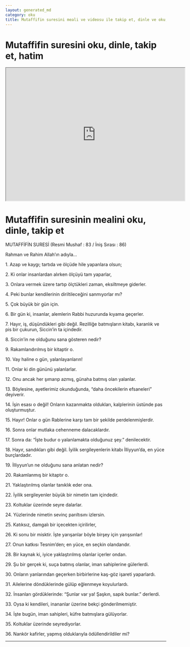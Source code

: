 ```yaml
---
layout: generated_md
category: oku
title: Mutaffifin suresini meali ve videosu ile takip et, dinle ve oku, Mutaffifin dinle, Mutaffifin meali, hatim dinle, hatim yap.
---
```


<div class="container">
  <div class="row">
    <div class="col-lg-12">
      <h1>Mutaffifin suresini oku, dinle, takip et, hatim</h1>
      <div class="div-youtube-embed">
        <iframe width="560" height="415" src="https://www.youtube.com/embed/">frameborder="0" allowfullscreen></iframe>
      </div>
    </div>
  </div>

  <div class="row">
    <div class="col-lg-12">
      <h1>Mutaffifin suresinin mealini oku, dinle, takip et</h1>
      <div><p></p><p></p><p>MUTAFFİFİN SURESİ (Resmi Mushaf : 83 / İniş Sırası : 86)</p><p>Rahman ve Rahim Allah’ın adıyla…</p><p></p><p></p><p>1. Azap ve kaygı; tartıda ve ölçüde hile yapanlara olsun;</p><p></p><p></p><p>2. Ki onlar insanlardan alırken ölçüyü tam yaparlar,</p><p></p><p></p><p>3. Onlara vermek üzere tartıp ölçtükleri zaman, eksiltmeye giderler.</p><p></p><p></p><p>4. Peki bunlar kendilerinin diriltileceğini sanmıyorlar mı?</p><p></p><p></p><p>5. Çok büyük bir gün için.</p><p></p><p></p><p>6. Bir gün ki, insanlar, alemlerin Rabbi huzurunda kıyama geçerler.</p><p></p><p></p><p>7. Hayır, iş, düşündükleri gibi değil. Rezilliğe batmışların kitabı, karanlık ve pis bir çukurun, Siccin’in ta içindedir.</p><p></p><p></p><p>8. Siccin’in ne olduğunu sana gösteren nedir?</p><p></p><p></p><p>9. Rakamlandırılmış bir kitaptir o.</p><p></p><p></p><p>10. Vay haline o gün, yalanlayanların!</p><p></p><p></p><p>11. Onlar ki din gününü yalanlarlar.</p><p></p><p></p><p>12. Onu ancak her şımarıp azmış, günaha batmış olan yalanlar.</p><p></p><p></p><p>13. Böylesine, ayetlerimiz okunduğunda, “daha öncekilerin efsaneleri” deyiverir.</p><p></p><p></p><p>14. İşin esası o değil! Onların kazanmakta oldukları, kalplerinin üstünde pas oluşturmuştur.</p><p></p><p></p><p>15. Hayır! Onlar o gün Rablerine karşı tam bir şekilde perdelenmişlerdir.</p><p></p><p></p><p>16. Sonra onlar mutlaka cehenneme dalacaklardır.</p><p></p><p></p><p>17. Sonra da: “İşte budur o yalanlamakta olduğunuz şey.” denilecektir.</p><p></p><p></p><p>18. Hayır, sandıkları gibi değil. İyilik sergileyenlerin kitabı İlliyyun’da, en yüce burçlardadır.</p><p></p><p></p><p>19. İlliyyun’un ne olduğunu sana anlatan nedir?</p><p></p><p></p><p>20. Rakamlanmış bir kitaptır o.</p><p></p><p></p><p>21. Yaklaştırılmış olanlar tanıklık eder ona.</p><p></p><p></p><p>22. İyilik sergileyenler büyük bir nimetin tam içindedir.</p><p></p><p></p><p>23. Koltuklar üzerinde seyre dalarlar.</p><p></p><p></p><p>24. Yüzlerinde nimetin sevinç parıltısını izlersin.</p><p></p><p></p><p>25. Katıksız, damgalı bir içecekten içirilirler,</p><p></p><p></p><p>26. Ki sonu bir misktir. İşte yarışanlar böyle birşey için yarışsınlar!</p><p></p><p></p><p>27. Onun katkısı Tesnim’den; en yüce, en seçkin olandandır.</p><p></p><p></p><p>28. Bir kaynak ki, iyice yaklaştırılmış olanlar içerler ondan.</p><p></p><p></p><p>29. Şu bir gerçek ki, suça batmış olanlar, iman sahiplerine gülerlerdi.</p><p></p><p></p><p>30. Onların yanlarından geçerken birbirlerine kaş-göz işareti yaparlardı.</p><p></p><p></p><p>31. Ailelerine döndüklerinde gülüp eğlenmeye koyulurlardı.</p><p></p><p></p><p>32. İnsanları gördüklerinde: “Şunlar var ya! Şaşkın, sapık bunlar.” derlerdi.</p><p></p><p></p><p>33. Oysa ki kendileri, inananlar üzerine bekçi gönderilmemiştir.</p><p></p><p></p><p>34. İşte bugün, iman sahipleri, küfre batmışlara gülüyorlar.</p><p></p><p></p><p>35. Koltuklar üzerinde seyrediyorlar.</p><p></p><p></p><p>36. Nankör kafirler, yapmış olduklarıyla ödüllendirildiler mi?</p><p></p><p></p><p></p><p></p><p></p><p></p></div>
    </div>
  </div>
</div>
<hr />